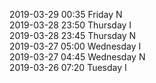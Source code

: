 2019-03-29 00:35 Friday  N  
2019-03-28 23:50 Thursday  I  
2019-03-28 23:45 Thursday  N  
2019-03-27 05:00 Wednesday  I  
2019-03-27 04:45 Wednesday  N  
2019-03-26 07:20 Tuesday  I  
